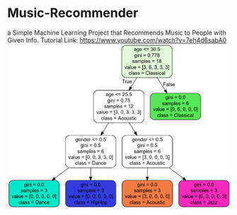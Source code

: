 # Music-Recommender
a Simple Machine Learning Project that Recommends Music to People with Given Info.
Tutorial Link: https://www.youtube.com/watch?v=7eh4d6sabA0
![Screenshot](Algorithm.png)
